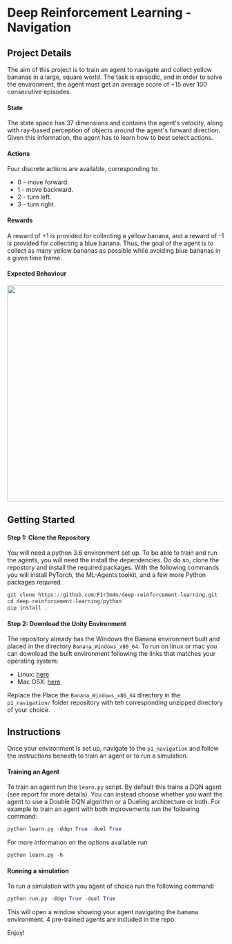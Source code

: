 # Deep Reinforcement Learning - Navigation


## Project Details

The aim of this project is to train an agent to navigate and collect yellow bananas in a large, square world. The task is episodic, and in order to solve the environment, the agent must get an average score of +15 over 100 consecutive episodes.


#### State 

The state space has 37 dimensions and contains the agent's velocity, along with ray-based perception of objects around the agent's forward direction. Given this information, the agent has to learn how to best select actions. 


#### Actions

Four discrete actions are available, corresponding to:

* 0 - move forward.
* 1 - move backward.
* 2 - turn left.
* 3 - turn right.


#### Rewards

A reward of +1 is provided for collecting a yellow banana, and a reward of -1 is provided for collecting a blue banana. Thus, the goal of the agent is to collect as many yellow bananas as possible while avoiding blue bananas in a given time frame.


#### Expected Behaviour

<img src="images/NavigationProject_Medium.gif" width="800" height="500" />



## Getting Started


#### Step 1: Clone the Repository

You will need a python 3.6 environment set up. To be able to train and run the agents, you will need the install the dependencies. Do do so, clone the repostory and install the required packages. With the following commands you will install PyTorch, the ML-Agents toolkit, and a few more Python packages required.

```python
git clone https://github.com/F1r3m4n/deep-reinforcement-learning.git
cd deep-reinforcement-learning/python
pip install .
```


#### Step 2: Download the Unity Environment

The repository already has the Windows the Banana environment built and placed in the directory `Banana_Windows_x86_64`. To run on linux or mac you can download the built environment following the links that matches your operating system:

* Linux: [here](https://s3-us-west-1.amazonaws.com/udacity-drlnd/P1/Banana/Banana_Linux.zip)
* Mac OSX: [here](https://s3-us-west-1.amazonaws.com/udacity-drlnd/P1/Banana/Banana.app.zip)

Replace the Place the `Banana_Windows_x86_64` directory in the `p1_navigation/` folder repository with teh corresponding unzipped directory of your choice.


## Instructions

Once your environment is set up, navigate to the `p1_navigation` and follow the instructions beneath to train an agent or to run a simulation. 

#### Training an Agent

To train an agent run the `learn.py` script. By default this trains a DQN agent (see report for more details). You can instead choose whether you want the agent to use a Double DQN algorithm or a Dueling architecture or both. For example to train an agent with both improvements run the following command:

```python
python learn.py -ddqn True -duel True
```

For more information on the options available run

```python
python learn.py -h
```

#### Running a simulation

To run a simulation with you agent of choice run the following command:

```python
python run.py -ddqn True -duel True
```

This will open a window showing your agent navigating the banana environment. 4 pre-trained agents are included in the repo.

Enjoy!